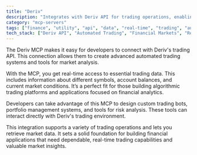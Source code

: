 ```yaml
---
title: "Deriv"
description: "Integrates with Deriv API for trading operations, enabling automated trading systems and market analysis tools."
category: "mcp-servers"
tags: ["finance", "utility", "api", "data", "real-time", "trading", "automation", "market analysis"]
tech_stack: ["Deriv API", "Automated Trading", "Financial Markets", "Real-time Data", "Algorithmic Trading", "Trading Bots", "Portfolio Management", "Risk Analysis"]
---
```


The Deriv MCP makes it easy for developers to connect with Deriv's trading API. This connection allows them to create advanced automated trading systems and tools for market analysis.

With the MCP, you get real-time access to essential trading data. This includes information about different symbols, account balances, and current market conditions. It’s a perfect fit for those building algorithmic trading platforms and applications focused on financial analytics.

Developers can take advantage of this MCP to design custom trading bots, portfolio management systems, and tools for risk analysis. These tools can interact directly with Deriv's trading environment.

This integration supports a variety of trading operations and lets you retrieve market data. It sets a solid foundation for building financial applications that need dependable, real-time trading capabilities and valuable market insights.